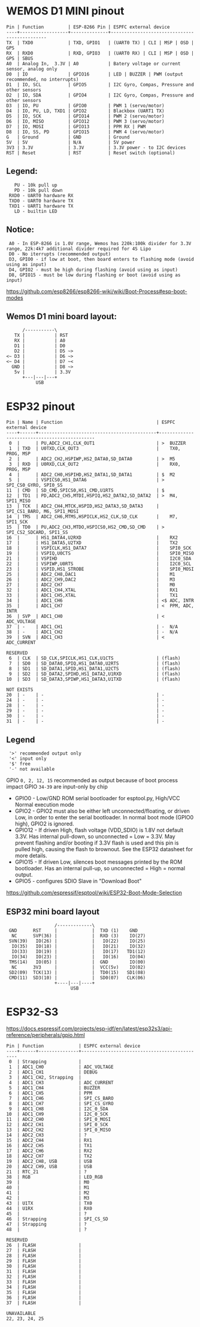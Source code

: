# WEMOS D1 MINI pinout
```
Pin | Function         | ESP-8266 Pin | ESPFC external device
----+------------------+--------------+----------------------------------------------
TX  | TXD0             | TXD, GPIO1   | (UART0 TX) | CLI | MSP | OSD | GPS
RX  | RXD0             | RXD, GPIO3   | (UART0 RX) | CLI | MSP | OSD | GPS | SBUS
A0  | Analog In,  3.3V | A0           | Batery voltage or current sensor, analog only
D0  | IO               | GPIO16       | LED | BUZZER | PWM (output recommended, no interrupts)
D1  | IO, SCL          | GPIO5        | I2C Gyro, Compas, Pressure and other sensors
D2  | IO, SDA          | GPIO4        | I2C Gyro, Compas, Pressure and other sensors
D3  | IO, PU           | GPIO0        | PWM 1 (servo/motor)
D4  | IO, PU, LD, TXD1 | GPIO2        | Blackbox (UART1 TX)
D5  | IO, SCK          | GPIO14       | PWM 2 (servo/motor)
D6  | IO, MISO         | GPIO12       | PWM 3 (servo/motor)
D7  | IO, MOSI         | GPIO13       | PPM RX | PWM
D8  | IO, SS, PD       | GPIO15       | PWM 4 (servo/motor)
G   | Ground           | GND          | Ground
5V  | 5V               | N/A          | 5V power
3V3 | 3.3V             | 3.3V         | 3.3V power - to I2C devices
RST | Reset            | RST          | Reset switch (optional)
```

## Legend:
```
   PU - 10k pull up
   PD - 10k pull down
 RXD0 - UART0 hardware RX
 TXD0 - UART0 hardware TX
 TXD1 - UART1 hardware TX
   LD - builtin LED
```

## Notice:
```
 A0 - In ESP-8266 is 1.0V range, Wemos has 220k:100k divider for 3.3V range, 22k:4k7 additional divider required for 4S Lipo
 D0 - No iterrupts (recommended output)
 D3, GPIO0 - if low at boot, then board enters to flashing mode (avoid using as input)
 D4, GPIO2 - must be high during flashing (avoid using as input)
 D8, GPIO15 - must be low during flashing or boot (avoid using as input)
```
https://github.com/esp8266/esp8266-wiki/wiki/Boot-Process#esp-boot-modes

## Wemos D1 mini board layout:
```
      /-----------\
   TX |           | RST
   RX |           | A0
   D1 |           | D0
   D2 |           | D5 ~>
<~ D3 |           | D6 ~>
<~ D4 |           | D7 ~<
  GND |           | D8 ~>
   5v |           | 3.3V
      +---|---|---+
           USB
```

# ESP32 pinout
```
Pin | Name | Function                                   | ESPFC external device
----+------+--------------------------------------------+----------------------------------------------
 0  |      | PU,ADC2_CH1,CLK_OUT1                       | >  BUZZER
 1  | TXD  | U0TXD,CLK_OUT3                             |    TX0, PROG, MSP
 2  |      | ADC2_CH2,HSPIWP,HS2_DATA0,SD_DATA0         | >  M5
 3  | RXD  | U0RXD,CLK_OUT2                             |    RX0, PROG, MSP
 4  |      | ADC2_CH0,HSPIHD,HS2_DATA1,SD_DATA1         | $  M2
 5  |      | VSPICS0,HS1_DATA6                          | >  SPI_CS0_GYRO, SPI0_SS
11  | CMD  | SD_CMD,SPICS0,HS1_CMD,U1RTS                | $  
12  | TD1  | PD,ADC2_CH5,MTDI,HSPIQ,HS2_DATA2,SD_DATA2  | >  M4, SPI1_MISO 
13  | TCK  | ADC2_CH4,MTCK,HSPID,HS2_DATA3,SD_DATA3     |    SPI_CS1_BARO, M6, SPI1_MOSI
14  | TMS  | ADC2_CH6,MTMS,HSPICLK,HS2_CLK,SD_CLK       |    M7, SPI1_SCK
15  | TD0  | PU,ADC2_CH3,MTDO,HSPICS0,HS2_CMD,SD_CMD    | >  SPI_CS2_SDCARD, SPI1_SS
16  |      | HS1_DATA4,U2RXD                            |    RX2
17  |      | HS1_DATA5,U2TXD                            |    TX2
18  |      | VSPICLK,HS1_DATA7                          |    SPI0_SCK
19  |      | VSPIQ,U0CTS                                |    SPI0_MISO
21  |      | VSPIHD                                     |    I2C0_SDA
22  |      | VSPIWP,U0RTS                               |    I2C0_SCL
23  |      | VSPID,HS1_STROBE                           |    SPI0_MOSI
25  |      | ADC2_CH8,DAC1                              |    M1
26  |      | ADC2_CH9,DAC2                              |    M3
27  |      | ADC2_CH7                                   |    M0
32  |      | ADC1_CH4,XTAL                              |    RX1
33  |      | ADC1_CH5,XTAL                              |    TX1
34  |      | ADC1_CH6                                   | <$ ADC, INTR
35  |      | ADC1_CH7                                   | <  PPM, ADC, INTR
36  | SVP  | ADC1_CH0                                   | <  ADC_VOLTAGE
37  | -    | ADC1_CH1                                   | -  N/A
38  | -    | ADC1_CH2                                   | -  N/A
39  | SVN  | ADC1_CH3                                   | <  ADC_CURRENT

RESERVED
 6  | CLK  | SD_CLK,SPICLK,HS1_CLK,U1CTS                | (flash)
 7  | SD0  | SD_DATA0,SPIQ,HS1_DATA0,U2RTS              | (flash)
 8  | SD1  | SD_DATA1,SPID,HS1_DATA1,U2CTS              | (flash)
 9  | SD2  | SD_DATA2,SPIHD,HS1_DATA2,U1RXD             | (flash)
10  | SD3  | SD_DATA3,SPIWP,HS1_DATA3,U1TXD             | (flash)

NOT EXISTS
20  | -    | -                                          | -
24  | -    | -                                          | -
28  | -    | -                                          | -
29  | -    | -                                          | -
30  | -    | -                                          | -
31  | -    | -                                          | -
```

## Legend
```
 '>' recommended output only
 '<' input only
 '$' free
 '-' not available
```
GPIO `0, 2, 12, 15` recommended as output because of boot process impact
GPIO `34-39` are input-only by chip

- GPIO0 - Low/GND	ROM serial bootloader for esptool.py, High/VCC	Normal execution mode
- GPIO2 - GPIO2 must also be either left unconnected/floating, or driven Low, in order to enter the serial bootloader. In normal boot mode (GPIO0 high), GPIO2 is ignored.
- GPIO12 - If driven High, flash voltage (VDD_SDIO) is 1.8V not default 3.3V. Has internal pull-down, so unconnected = Low = 3.3V. May prevent flashing and/or booting if 3.3V flash is used and this pin is pulled high, causing the flash to brownout. See the ESP32 datasheet for more details.
- GPIO15 - If driven Low, silences boot messages printed by the ROM bootloader. Has an internal pull-up, so unconnected = High = normal output.
- GPIO5 - configures SDIO Slave in "Download Boot"

https://github.com/espressif/esptool/wiki/ESP32-Boot-Mode-Selection

## ESP32 mini board layout
```
                  /-------------\
 GND      RST     |             |  TXD (1)    GND
  NC      SVP(36) |             |  RXD (3)    IO(27)
 SVN(39)   IO(26) |             |   IO(22)    IO(25)
  IO(35)   IO(18) |             |   IO(21)    IO(32)
  IO(33)   IO(19) |             |   IO(17)   TD1(12)
  IO(34)   IO(23) |             |   IO(16)    IO(04)
 TMS(14)   IO(05) |             |  GND        IO(00)
  NC      3V3     |             |  VCC(5v)    IO(02)
 SD2(09)  TCK(13) |             |  TD0(15)   SD1(08)
 CMD(11)  SD3(10) |             |  SD0(07)   CLK(06)
                  +----|---|----+
                        USB
```

# ESP32-S3

https://docs.espressif.com/projects/esp-idf/en/latest/esp32s3/api-reference/peripherals/gpio.html

```
Pin | Function             | ESPFC external device
----+------+---------------+----------------------------------------------
 0  | Strapping            |
 1  | ADC1_CH0             | ADC_VOLTAGE
 2  | ADC1_CH1             | DEBUG
 3  | ADC1_CH2, Strapping  |
 4  | ADC1_CH3             | ADC_CURRENT
 5  | ADC1_CH4             | BUZZER
 6  | ADC1_CH5             | PPM
 7  | ADC1_CH6             | SPI_CS_BARO
 8  | ADC1_CH7             | SPI_CS_GYRO
 9  | ADC1_CH8             | I2C_0_SDA
10  | ADC1_CH9             | I2C_0_SCK
11  | ADC2_CH0             | SPI_0_MOSI
12  | ADC2_CH1             | SPI_0_SCK
13  | ADC2_CH2             | SPI_0_MISO
14  | ADC2_CH3             | ?
15  | ADC2_CH4             | RX1
16  | ADC2_CH5             | TX1
17  | ADC2_CH6             | RX2
18  | ADC2_CH7             | TX2
19  | ADC2_CH8, USB        | USB
20  | ADC2_CH9, USB        | USB
21  | RTC_21               | ?
38  | RGB                  | LED_RGB
39  |                      | M0
40  |                      | M1
41  |                      | M2
42  |                      | M3
43  | U1TX                 | TX0
44  | U1RX                 | RX0
45  |                      | ?
46  | Strapping            | SPI_CS_SD
47  | Strapping            | ?
48  |                      | ?

RESERVED
26  | FLASH                |
27  | FLASH                |
28  | FLASH                |
29  | FLASH                |
30  | FLASH                |
31  | FLASH                |
32  | FLASH                |
33  | FLASH                |
34  | FLASH                |
35  | FLASH                |
36  | FLASH                |
37  | FLASH                |

UNAVAILABLE
22, 23, 24, 25
```